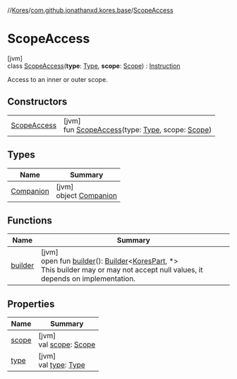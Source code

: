 //[Kores](../../../index.md)/[com.github.jonathanxd.kores.base](../index.md)/[ScopeAccess](index.md)

# ScopeAccess

[jvm]\
class [ScopeAccess](index.md)(**type**: [Type](https://docs.oracle.com/javase/8/docs/api/java/lang/reflect/Type.html), **scope**: [Scope](../-scope/index.md)) : [Instruction](../../com.github.jonathanxd.kores/-instruction/index.md)

Access to an inner or outer scope.

## Constructors

| | |
|---|---|
| [ScopeAccess](-scope-access.md) | [jvm]<br>fun [ScopeAccess](-scope-access.md)(type: [Type](https://docs.oracle.com/javase/8/docs/api/java/lang/reflect/Type.html), scope: [Scope](../-scope/index.md)) |

## Types

| Name | Summary |
|---|---|
| [Companion](-companion/index.md) | [jvm]<br>object [Companion](-companion/index.md) |

## Functions

| Name | Summary |
|---|---|
| [builder](../../com.github.jonathanxd.kores/-kores-part/builder.md) | [jvm]<br>open fun [builder](../../com.github.jonathanxd.kores/-kores-part/builder.md)(): [Builder](../../com.github.jonathanxd.kores.builder/-builder/index.md)<[KoresPart](../../com.github.jonathanxd.kores/-kores-part/index.md), *><br>This builder may or may not accept null values, it depends on implementation. |

## Properties

| Name | Summary |
|---|---|
| [scope](scope.md) | [jvm]<br>val [scope](scope.md): [Scope](../-scope/index.md) |
| [type](type.md) | [jvm]<br>val [type](type.md): [Type](https://docs.oracle.com/javase/8/docs/api/java/lang/reflect/Type.html) |

